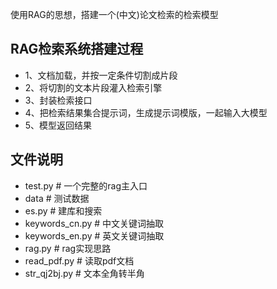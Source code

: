 使用RAG的思想，搭建一个(中文)论文检索的检索模型

## RAG检索系统搭建过程
* 1、文档加载，并按一定条件切割成片段
* 2、将切割的文本片段灌入检索引擎
* 3、封装检索接口
* 4、把检索结果集合提示词，生成提示词模版，一起输入大模型
* 5、模型返回结果

## 文件说明
* test.py  # 一个完整的rag主入口
* data  #  测试数据
* es.py   # 建库和搜索
* keywords_cn.py  # 中文关键词抽取
* keywords_en.py  # 英文关键词抽取
* rag.py   # rag实现思路
* read_pdf.py  # 读取pdf文档
* str_qj2bj.py  # 文本全角转半角
